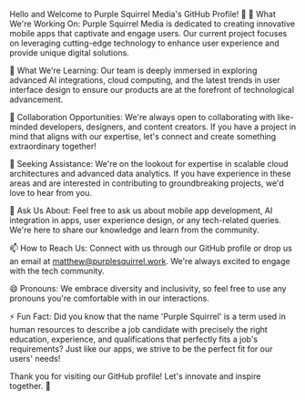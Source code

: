 Hello and Welcome to Purple Squirrel Media's GitHub Profile! 👋
🔭 What We're Working On:
Purple Squirrel Media is dedicated to creating innovative mobile apps that captivate and engage users. Our current project focuses on leveraging cutting-edge technology to enhance user experience and provide unique digital solutions.

🌱 What We're Learning:
Our team is deeply immersed in exploring advanced AI integrations, cloud computing, and the latest trends in user interface design to ensure our products are at the forefront of technological advancement.

👯 Collaboration Opportunities:
We're always open to collaborating with like-minded developers, designers, and content creators. If you have a project in mind that aligns with our expertise, let's connect and create something extraordinary together!

🤔 Seeking Assistance:
We're on the lookout for expertise in scalable cloud architectures and advanced data analytics. If you have experience in these areas and are interested in contributing to groundbreaking projects, we'd love to hear from you.

💬 Ask Us About:
Feel free to ask us about mobile app development, AI integration in apps, user experience design, or any tech-related queries. We're here to share our knowledge and learn from the community.

📫 How to Reach Us:
Connect with us through our GitHub profile or drop us an email at matthew@purplesquirrel.work. We're always excited to engage with the tech community.

😄 Pronouns:
We embrace diversity and inclusivity, so feel free to use any pronouns you're comfortable with in our interactions.

⚡ Fun Fact:
Did you know that the name 'Purple Squirrel' is a term used in human resources to describe a job candidate with precisely the right education, experience, and qualifications that perfectly fits a job's requirements? Just like our apps, we strive to be the perfect fit for our users' needs!

Thank you for visiting our GitHub profile! Let's innovate and inspire together. 🌟
